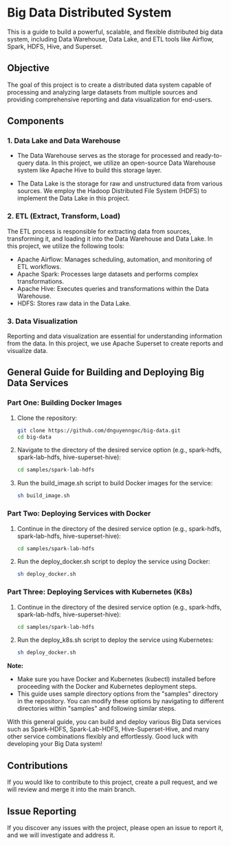 # Big Data Distributed System

This is a guide to build a powerful, scalable, and flexible distributed big data system, including Data Warehouse, Data Lake, and ETL tools like Airflow, Spark, HDFS, Hive, and Superset.

## Objective
The goal of this project is to create a distributed data system capable of processing and analyzing large datasets from multiple sources and providing comprehensive reporting and data visualization for end-users.

## Components

### 1. Data Lake and Data Warehouse
- The Data Warehouse serves as the storage for processed and ready-to-query data. In this project, we utilize an open-source Data Warehouse system like Apache Hive to build this storage layer.

- The Data Lake is the storage for raw and unstructured data from various sources. We employ the Hadoop Distributed File System (HDFS) to implement the Data Lake in this project.

### 2. ETL (Extract, Transform, Load)
The ETL process is responsible for extracting data from sources, transforming it, and loading it into the Data Warehouse and Data Lake. In this project, we utilize the following tools:

- Apache Airflow: Manages scheduling, automation, and monitoring of ETL workflows.
- Apache Spark: Processes large datasets and performs complex transformations.
- Apache Hive: Executes queries and transformations within the Data Warehouse.
- HDFS: Stores raw data in the Data Lake.

### 3. Data Visualization
Reporting and data visualization are essential for understanding information from the data. In this project, we use Apache Superset to create reports and visualize data.

## General Guide for Building and Deploying Big Data Services
### Part One: Building Docker Images
1. Clone the repository:

    ```sh
    git clone https://github.com/dnguyenngoc/big-data.git
    cd big-data
    ```
2. Navigate to the directory of the desired service option (e.g., spark-hdfs, spark-lab-hdfs, hive-superset-hive):
    ```sh
    cd samples/spark-lab-hdfs
    ```

3. Run the build_image.sh script to build Docker images for the service:
    ```sh
    sh build_image.sh
    ```
### Part Two: Deploying Services with Docker

1. Continue in the directory of the desired service option (e.g., spark-hdfs, spark-lab-hdfs, hive-superset-hive):
    ```sh
    cd samples/spark-lab-hdfs
    ```
2. Run the deploy_docker.sh script to deploy the service using Docker:
    ```sh
    sh deploy_docker.sh
    ```
### Part Three: Deploying Services with Kubernetes (K8s)

1. Continue in the directory of the desired service option (e.g., spark-hdfs, spark-lab-hdfs, hive-superset-hive):
    ```sh
    cd samples/spark-lab-hdfs
    ```
2. Run the deploy_k8s.sh script to deploy the service using Kubernetes:
    ```sh
    sh deploy_docker.sh
    ```
**Note:**
- Make sure you have Docker and Kubernetes (kubectl) installed before proceeding with the Docker and Kubernetes deployment steps.
- This guide uses sample directory options from the "samples" directory in the repository. You can modify these options by navigating to different directories within "samples" and following similar steps.

With this general guide, you can build and deploy various Big Data services such as Spark-HDFS, Spark-Lab-HDFS, Hive-Superset-Hive, and many other service combinations flexibly and effortlessly. Good luck with developing your Big Data system!

## Contributions
If you would like to contribute to this project, create a pull request, and we will review and merge it into the main branch.

## Issue Reporting
If you discover any issues with the project, please open an issue to report it, and we will investigate and address it.